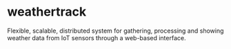 # weathertrack

Flexible, scalable, distributed system for gathering, processing and showing weather data from IoT sensors through a web-based interface.
